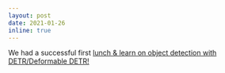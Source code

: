 ```yaml
---
layout: post
date: 2021-01-26
inline: true 
---
```


We had a successful first [lunch & learn on object detection with DETR/Deformable DETR!](https://www.youtube.com/watch?v=95XuUFLAcvY)
